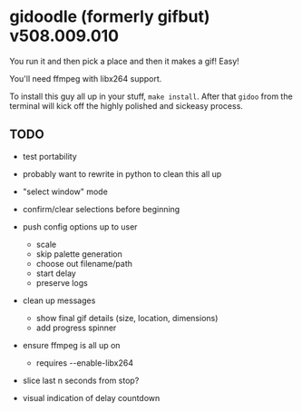 gidoodle (formerly gifbut) v508.009.010
==========
You run it and then pick a place and then it makes a gif! Easy!

You'll need ffmpeg with libx264 support.

To install this guy all up in your stuff, `make install`. After that `gidoo` from the terminal will kick off the highly polished and sickeasy process.

TODO
------
* test portability
* probably want to rewrite in python to clean this all up

* "select window" mode
* confirm/clear selections before beginning
* push config options up to user
    * scale
    * skip palette generation
    * choose out filename/path
    * start delay
    * preserve logs
* clean up messages
    * show final gif details (size, location, dimensions)
    * add progress spinner
* ensure ffmpeg is all up on
    * requires --enable-libx264
* slice last n seconds from stop?
* visual indication of delay countdown
